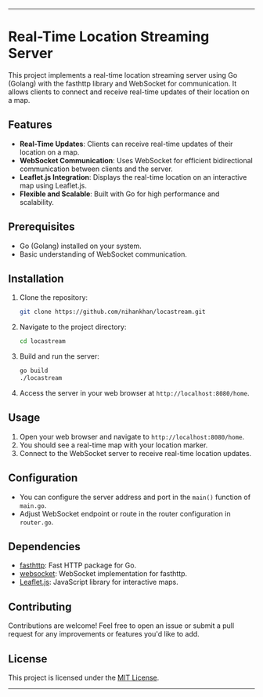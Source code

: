 
---

# Real-Time Location Streaming Server

This project implements a real-time location streaming server using Go (Golang) with the fasthttp library and WebSocket for communication. It allows clients to connect and receive real-time updates of their location on a map.

## Features

- **Real-Time Updates**: Clients can receive real-time updates of their location on a map.
- **WebSocket Communication**: Uses WebSocket for efficient bidirectional communication between clients and the server.
- **Leaflet.js Integration**: Displays the real-time location on an interactive map using Leaflet.js.
- **Flexible and Scalable**: Built with Go for high performance and scalability.

## Prerequisites

- Go (Golang) installed on your system.
- Basic understanding of WebSocket communication.

## Installation

1. Clone the repository:

    ```bash
    git clone https://github.com/nihankhan/locastream.git
    ```

2. Navigate to the project directory:

    ```bash
    cd locastream
    ```

3. Build and run the server:

    ```bash
    go build
    ./locastream
    ```

4. Access the server in your web browser at `http://localhost:8080/home`.

## Usage

1. Open your web browser and navigate to `http://localhost:8080/home`.
2. You should see a real-time map with your location marker.
3. Connect to the WebSocket server to receive real-time location updates.

## Configuration

- You can configure the server address and port in the `main()` function of `main.go`.
- Adjust WebSocket endpoint or route in the router configuration in `router.go`.

## Dependencies

- [fasthttp](https://github.com/valyala/fasthttp): Fast HTTP package for Go.
- [websocket](https://github.com/fasthttp/websocket): WebSocket implementation for fasthttp.
- [Leaflet.js](https://leafletjs.com/): JavaScript library for interactive maps.

## Contributing

Contributions are welcome! Feel free to open an issue or submit a pull request for any improvements or features you'd like to add.

## License

This project is licensed under the [MIT License](LICENSE).

---
